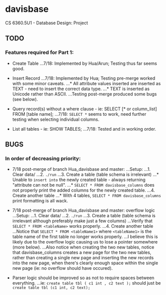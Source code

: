 # davisbase
CS 6360.5U1 - Database Design: Project 

## TODO
### Features required for Part 1:
* Create Table
...7/18: Implemented by Hua/Arun; Testing thus far seems good.

* Insert Record 
...7/18: Implemented by Hua; Testing pre-merge worked with some minor caveats.
...* All attribute values inserted are inserted as TEXT - need to insert the correct data type.
...* TEXT is inserted as Unicode rather than ASCII. 
...Testing post-merge produced some bugs (see below).

* Query record(s) without a where clause - ie: SELECT [* or column_list] FROM [table name];
...7/18: `SELECT *` seems to work, need further testing when selecting individual columns.

* List all tables - ie: SHOW TABLES;
...7/18: Tested and in working order.

## BUGS
### In order of decreasing priority:
* 7/18 post-merge of branch Hua_davisbase and master:
...Setup:
...1. Clear data/
...2. `./run`
...3. Create a table (table schema is irrelevant)
...* Unable to `insert into` the newly created table - always returning "attribute can not be null".
...* `SELECT * FROM davisbase_columns` does not properly print the added columns for the newly created table.
...4. Create another table
...* With 4 tables, `SELECT * FROM davisbase_columns` print formatting is all wack. 

* 7/18 post-merge of branch Hua_davisbase and master: overflow logic
...Setup:
...1. Clear data/
...2. `./run`
...3. Create a table (table schema is irrelevant although preferably make just a few columns)
...Verify that `SELECT * FROM <tableName>` works properly.
...4. Create another table
...Notice that `SELECT * FROM <tableName1>` where `<tableName1>` is the table name of the first table no longer works properly.
...I believe this is likely due to the overflow logic causing us to lose a pointer somewhere (more below).
...Also notice when creating the two new tables, notice that davisbase_columns creates a new page for the two new tables, rather than creating a single new page and inserting the new records into the new page, when there's clearly enough space within the single new page (ie: no overflow should have occured).

* Parser logic should be improved so as not to require spaces between everything.
...ie: `create table tbl ( c1 int , c2 text );` should just be `create table tbl (c1 int, c2 text);`
